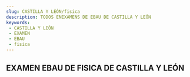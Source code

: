 ```yaml
---
slug: CASTILLA Y LEÓN/fisica
description: TODOS ENEXAMENS DE EBAU DE CASTILLA Y LEÓN
keywords:
 - CASTILLA Y LEÓN
 - EXAMEN
 - EBAU
 - fisica
---
```

## EXAMEN EBAU DE FISICA DE CASTILLA Y LEÓN
